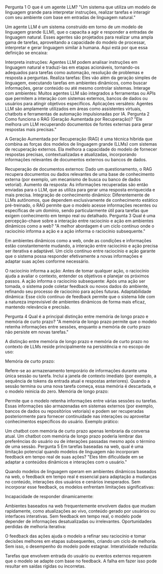 Pergunta 1
O que é um agente LLM?
"Um sistema que utiliza um modelo de linguagem grande para interpretar instruções, realizar tarefas e interagir com seu ambiente com base em entradas de linguagem natural."

Um agente LLM é um sistema construído em torno de um modelo de linguagem grande (LLM), que o capacita a agir e responder a entradas de linguagem natural. Esses agentes são projetados para realizar uma ampla gama de tarefas, aproveitando a capacidade do modelo de processar, interpretar e gerar linguagem similar à humana. Aqui está por que essa definição se encaixa:

Interpreta instruções: Agentes LLM podem analisar instruções em linguagem natural e traduzi-las em etapas acionáveis, tornando-os adequados para tarefas como automação, resolução de problemas e resposta a perguntas.
Realiza tarefas: Eles vão além da geração simples de linguagem, executando tarefas em ambientes dinâmicos, como buscar informações, gerar conteúdo ou até mesmo controlar sistemas.
Interage com ambientes: Muitos agentes LLM são integrados a ferramentas ou APIs que permitem a interação com sistemas externos, bancos de dados ou usuários para atingir objetivos específicos.
Aplicações versáteis: Agentes LLM são amplamente utilizados em áreas como assistentes virtuais, chatbots e ferramentas de automação impulsionadas por IA.
Pergunta 2
Como funciona o RAG (Geração Aumentada por Recuperação)?
"Ele melhora um LLM recuperando documentos de fontes externas para gerar respostas mais precisas."

A Geração Aumentada por Recuperação (RAG) é uma técnica híbrida que combina as forças dos modelos de linguagem grande (LLMs) com sistemas de recuperação externos. Ela melhora a capacidade do modelo de fornecer respostas precisas, contextualizadas e atualizadas, incorporando informações relevantes de documentos externos ou bancos de dados.

Recuperação de documentos externos: Dado um questionamento, o RAG recupera documentos ou dados relevantes de uma base de conhecimento externa (por exemplo, um mecanismo de busca ou banco de dados vetorial).
Aumento da resposta: As informações recuperadas são então enviadas para o LLM, que as utiliza para gerar uma resposta enriquecida e mais precisa.
Integração de conhecimento dinâmico: Diferentemente de LLMs autônomos, que dependem exclusivamente de conhecimento estático pré-treinado, o RAG permite que o modelo acesse informações recentes ou específicas de um domínio, sendo particularmente útil para tarefas que exigem conhecimento em tempo real ou detalhado.
Pergunta 3
Qual é uma percepção-chave sobre a interação entre raciocínio e ação em ambientes dinâmicos como a web?
"A melhor abordagem é um ciclo contínuo onde o raciocínio informa a ação e a ação informa o raciocínio subsequente."

Em ambientes dinâmicos como a web, onde as condições e informações estão constantemente mudando, a interação entre raciocínio e ação precisa ser iterativa e adaptável. Um ciclo contínuo entre raciocínio e ação garante que o sistema possa responder efetivamente a novas informações e adaptar suas ações conforme necessário.

O raciocínio informa a ação: Antes de tomar qualquer ação, o raciocínio ajuda a avaliar o contexto, entender os objetivos e planejar os próximos passos.
A ação informa o raciocínio subsequente: Após uma ação ser tomada, o sistema pode coletar feedback ou novos dados do ambiente, refinando seu processo de raciocínio para ações futuras.
Adaptabilidade dinâmica: Esse ciclo contínuo de feedback permite que o sistema lide com a natureza imprevisível de ambientes dinâmicos de forma mais eficaz, mantendo relevância e precisão.

Pergunta 4
Qual é a principal distinção entre memória de longo prazo e memória de curto prazo?
"A memória de longo prazo permite que o modelo retenha informações entre sessões, enquanto a memória de curto prazo não persiste em novas tarefas."

A distinção entre memória de longo prazo e memória de curto prazo no contexto de LLMs reside principalmente na persistência e no escopo de uso:

Memória de curto prazo:

Refere-se ao armazenamento temporário de informações durante uma única sessão ou tarefa.
Inclui a janela de contexto imediato (por exemplo, a sequência de tokens da entrada atual e respostas anteriores).
Quando a sessão termina ou uma nova tarefa começa, essa memória é descartada, e o modelo reinicia do zero.
Memória de longo prazo:

Permite que o modelo retenha informações entre várias sessões ou tarefas.
Essas informações são armazenadas em sistemas externos (por exemplo, bancos de dados ou repositórios vetoriais) e podem ser recuperadas posteriormente para fornecer continuidade nas interações ou aproveitar conhecimentos específicos do usuário.
Exemplo prático:

Um chatbot com memória de curto prazo apenas lembraria da conversa atual.
Um chatbot com memória de longo prazo poderia lembrar das preferências do usuário ou de interações passadas mesmo após o término de uma sessão.
Pergunta 5
Em tarefas baseadas na web, qual é uma limitação potencial quando modelos de linguagem não incorporam feedback em tempo real de suas ações?
"Eles têm dificuldade em se adaptar a conteúdos dinâmicos e interações com o usuário."

Quando modelos de linguagem operam em ambientes dinâmicos baseados na web, o feedback em tempo real é essencial para adaptação a mudanças no conteúdo, interações dos usuários e cenários inesperados. Sem incorporar esse feedback, os modelos enfrentam limitações significativas:

Incapacidade de responder dinamicamente:

Ambientes baseados na web frequentemente envolvem dados que mudam rapidamente, como atualizações ao vivo, conteúdo gerado por usuários ou interfaces interativas. Sem feedback em tempo real, o modelo pode depender de informações desatualizadas ou irrelevantes.
Oportunidades perdidas de melhoria iterativa:

O feedback das ações ajuda o modelo a refinar seu raciocínio e tomar decisões melhores em etapas subsequentes, criando um ciclo de melhoria. Sem isso, o desempenho do modelo pode estagnar.
Interatividade reduzida:

Tarefas que envolvem entrada do usuário ou eventos externos requerem que o modelo se adapte com base no feedback. A falha em fazer isso pode resultar em saídas rígidas ou incorretas.

